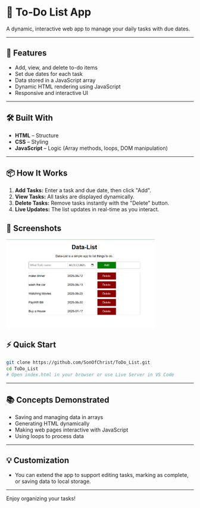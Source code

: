 # 📝 To-Do List App

A dynamic, interactive web app to manage your daily tasks with due dates.

---

## 🚀 Features

- Add, view, and delete to-do items
- Set due dates for each task
- Data stored in a JavaScript array
- Dynamic HTML rendering using JavaScript
- Responsive and interactive UI

---

## 🛠️ Built With

- **HTML** – Structure
- **CSS** – Styling
- **JavaScript** – Logic (Array methods, loops, DOM manipulation)

---

## 📦 How It Works

1. **Add Tasks:** Enter a task and due date, then click "Add".
2. **View Tasks:** All tasks are displayed dynamically.
3. **Delete Tasks:** Remove tasks instantly with the "Delete" button.
4. **Live Updates:** The list updates in real-time as you interact.


## 📸 Screenshots

<img src="Images/Data-List.png" alt="Data-List" width="400">


## ⚡ Quick Start

```bash
git clone https://github.com/SonOfChrist/ToDo_List.git
cd ToDo_List
# Open index.html in your browser or use Live Server in VS Code
```

---

## 📚 Concepts Demonstrated

- Saving and managing data in arrays
- Generating HTML dynamically
- Making web pages interactive with JavaScript
- Using loops to process data

---

## 💡 Customization

- You can extend the app to support editing tasks, marking as complete, or saving data to local storage.

---

Enjoy organizing your tasks!